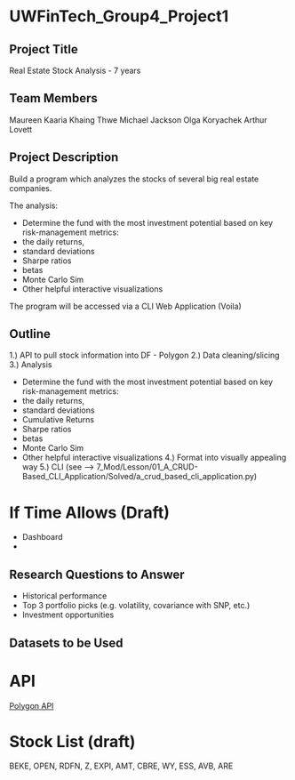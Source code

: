 # UWFinTech_Group4_Project1

## Project Title
Real Estate Stock Analysis - 7 years

## Team Members
Maureen Kaaria
Khaing Thwe
Michael Jackson
Olga Koryachek
Arthur Lovett

## Project Description
Build a program which analyzes the stocks of several big real estate companies.

The analysis:
* Determine the fund with the most investment potential based on key risk-management metrics:
* the daily returns, 
* standard deviations
* Sharpe ratios
* betas
* Monte Carlo Sim
* Other helpful interactive visualizations

The program will be accessed via a CLI Web Application (Voila)


## Outline
1.) API to pull stock information into DF - Polygon
2.) Data cleaning/slicing
3.) Analysis
* Determine the fund with the most investment potential based on key risk-management metrics:
* the daily returns, 
* standard deviations
* Cumulative Returns
* Sharpe ratios
* betas
* Monte Carlo Sim
* Other helpful interactive visualizations
4.) Format into visually appealing way
5.) CLI (see --> 7_Mod/Lesson/01_A_CRUD-Based_CLI_Application/Solved/a_crud_based_cli_application.py)

# If Time Allows (Draft)
* Dashboard
* 


## Research Questions to Answer
* Historical performance
* Top 3 portfolio picks (e.g. volatility, covariance with SNP, etc.)
* Investment opportunities


## Datasets to be Used
# API 
[Polygon API](https://polygon.io/docs/stocks/)

# Stock List (draft)
BEKE, OPEN, RDFN, Z, EXPI, AMT, CBRE, WY, ESS, AVB, ARE

